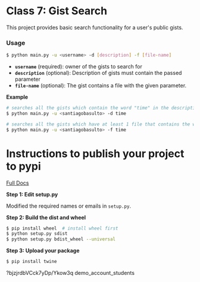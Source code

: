 # Class 7: Gist Search

This project provides basic search functionality for a user's public gists.

### Usage

```bash
$ python main.py -u <username> -d [description] -f [file-name]
```

* **`username`** (required): owner of the gists to search for
* **`description`** (optional): Description of gists must contain the passed parameter
* **`file-name`** (optional): The gist contains a file with the given parameter.

**Example**

```bash
# searches all the gists which contain the word "time" in the description
$ python main.py -u <santiagobasulto> -d time

# searches all the gists which have at least 1 file that contains the word "time" in the name
$ python main.py -u <santiagobasulto> -f time
```

# Instructions to publish your project to pypi

[Full Docs](https://packaging.python.org/tutorials/distributing-packages/)

**Step 1: Edit setup.py**

Modified the required names or emails in `setup.py`.

**Step 2: Build the dist and wheel**

```bash
$ pip install wheel  # install wheel first
$ python setup.py sdist
$ python setup.py bdist_wheel --universal
```

**Step 3: Upload your package**

```bash
$ pip install twine
```
?bjzjrdbVCck7yDp/Ykow3q
demo_account_students
